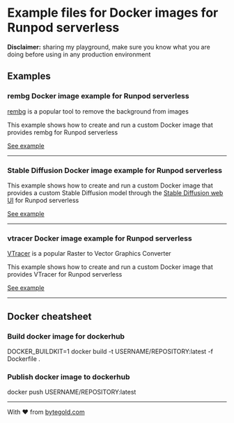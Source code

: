 # Example files for Docker images for Runpod serverless

**Disclaimer:** sharing my playground, make sure you know what you are doing before using in any production environment

## Examples

### rembg Docker image example for Runpod serverless

[rembg](https://github.com/danielgatis/rembg) is a popular tool to remove the background from images

This example shows how to create and run a custom Docker image that provides rembg for Runpod serverless

[See example](rembg)

---

### Stable Diffusion Docker image example for Runpod serverless

This example shows how to create and run a custom Docker image that provides a custom Stable Diffusion model through the [Stable Diffusion web UI](https://github.com/AUTOMATIC1111/stable-diffusion-webui) for Runpod serverless

[See example](stable-diffusion)

---

### vtracer Docker image example for Runpod serverless

[VTracer](https://github.com/visioncortex/vtracer) is a popular Raster to Vector Graphics Converter

This example shows how to create and run a custom Docker image that provides VTracer for Runpod serverless

[See example](vtracer)

---

## Docker cheatsheet

### Build docker image for dockerhub
DOCKER_BUILDKIT=1 docker build -t USERNAME/REPOSITORY:latest -f Dockerfile .


### Publish docker image to dockerhub
docker push USERNAME/REPOSITORY:latest


---

With ❤️ from [bytegold.com](https://bytegold.com)